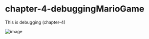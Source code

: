 # chapter-4-debuggingMarioGame
This is debugging (chapter-4)

![image](https://github.com/aye-nyeinSan/chapter-4-debuggingMarioGame/assets/56792505/3a68df80-57dc-48e8-9bc5-6bef821ad676)
